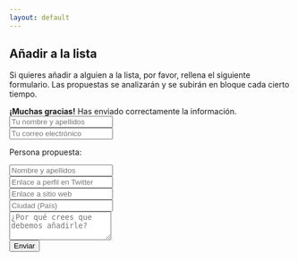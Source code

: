 ```yaml
---
layout: default
---
```

<h2>Añadir a la lista</h2>

<p class="lead">
Si quieres añadir a alguien a la lista, por favor, rellena el siguiente formulario. Las propuestas se analizarán y se subirán en bloque cada cierto tiempo.</p>

<div id="thank-you-message" class="collapse" role="alert">
  <strong>¡Muchas gracias!</strong> Has enviado correctamente la información.
</div>

<form action="https://getsimpleform.com/messages?form_api_token=783b6c9bb4e486be36be5ff73fc3803f" method="post">
<input type="hidden" name="redirect_to" value='http://mip.umh.es/djspain{{ page.url }}#thank-you'/>

<!-- Text input-->
<div class="form-group">
<input name="Formulario Periodistas de Datos" type="text" class="form-control" id="nombre" placeholder="Tu nombre y apellidos" required data-validation-required-message="Por favor, escribe tu nombre.">
</div>
<div class="form-group">
<input name="email" id="email" type="email" class="form-control" placeholder="Tu correo electrónico" required data-validation-required-message="Escribe una dirección de correo válida.">
</div>

<p class="lead">Persona propuesta:</p>
<div class="form-group">
<input name="nombre" id="propuesta" type="text" class="form-control" placeholder="Nombre y apellidos">
</div>
<div class="form-group">
<input name="alias" id="twitter" type="text" class="form-control" placeholder="Enlace a perfil en Twitter">
</div>
<div class="form-group">
<input name="alias" id="web" type="text" class="form-control" placeholder="Enlace a sitio web">
</div>
<div class="form-group">
<input name="ciudad" id="ciudad" type="text" class="form-control" placeholder="Ciudad (País)">
</div>

<!-- Text
<div class="form-group">
<select class="form-control" name="modalidad">
<option selected>Elige modalidad</option>
<option value="presencial" id="presencial">Presencial</option>
<option value="online" id="online">Online</option>
</select>
</div>
input-->                          
<div class="form-group">
<textarea name="message" class="libre" id="libre" type="text" class="form-control" placeholder="¿Por qué crees que debemos añadirle?" rows="3"></textarea>
</div>
<button id="button" class="btn btn-primary btn-lg btn-block mb-3">Enviar</button>
</form>